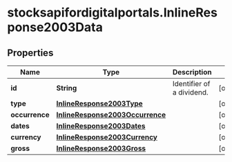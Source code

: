 # stocksapifordigitalportals.InlineResponse2003Data

## Properties

Name | Type | Description | Notes
------------ | ------------- | ------------- | -------------
**id** | **String** | Identifier of a dividend. | [optional] 
**type** | [**InlineResponse2003Type**](InlineResponse2003Type.md) |  | [optional] 
**occurrence** | [**InlineResponse2003Occurrence**](InlineResponse2003Occurrence.md) |  | [optional] 
**dates** | [**InlineResponse2003Dates**](InlineResponse2003Dates.md) |  | [optional] 
**currency** | [**InlineResponse2003Currency**](InlineResponse2003Currency.md) |  | [optional] 
**gross** | [**InlineResponse2003Gross**](InlineResponse2003Gross.md) |  | [optional] 


